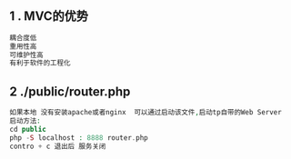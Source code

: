 ## 1 . MVC的优势
```javascript
耦合度低
重用性高
可维护性高
有利于软件的工程化
```
## 2 ./public/router.php 
```php
如果本地 没有安装apache或者nginx  可以通过启动该文件,启动tp自带的Web Server
启动方法:
cd public 
php -S localhost : 8888 router.php 
contro + c 退出后 服务关闭
```